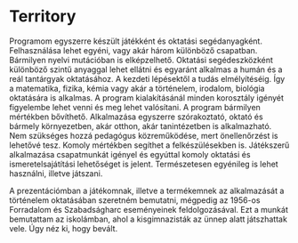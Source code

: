 # Territory

Programom egyszerre készült játékként és oktatási segédanyagként. Felhasználása lehet egyéni, vagy akár három különböző csapatban. Bármilyen nyelvi mutációban is elképzelhető. Oktatási segédeszközként különböző szintű anyaggal lehet ellátni és egyaránt alkalmas a humán és a reál tantárgyak oktatásához. A kezdeti lépésektől a tudás elmélyítéséig. Így a matematika, fizika, kémia vagy akár a történelem, irodalom, biológia oktatására is alkalmas. A program kialakításánál minden korosztály igényét figyelembe lehet venni és meg lehet valósítani. A program bármilyen mértékben bővíthető. Alkalmazása egyszerre szórakoztató, oktató és bármely környezetben, akár otthon, akár tanintézetben is alkalmazható. Nem szükséges hozzá pedagógus közreműködése, mert önellenőrzést is lehetővé tesz. Komoly mértékben segíthet a felkészülésekben is. Játékszerű alkalmazása csapatmunkát igényel és egyúttal komoly oktatási és ismeretelsajátítási lehetőséget is jelent. Természetesen egyénileg is lehet használni, illetve játszani.

A prezentációmban a játékomnak, illetve a termékemnek az alkalmazását a történelem oktatásában szeretném bemutatni, mégpedig az 1956-os Forradalom és Szabadságharc eseményeinek feldolgozásával. Ezt a munkát bemutattam az iskolámban, ahol a kisgimnazisták az ünnep alatt játszhattak vele. Úgy néz ki, hogy bevált.
